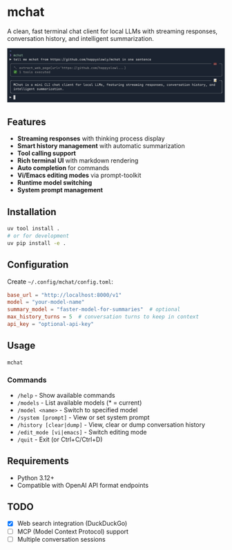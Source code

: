 # mchat

A clean, fast terminal chat client for local LLMs with streaming responses, conversation history, and intelligent summarization.

![mchat demo](sample.png)

## Features

- **Streaming responses** with thinking process display
- **Smart history management** with automatic summarization
- **Tool calling support**
- **Rich terminal UI** with markdown rendering
- **Auto completion** for commands
- **Vi/Emacs editing modes** via prompt-toolkit
- **Runtime model switching**
- **System prompt management**

## Installation

```bash
uv tool install .
# or for development
uv pip install -e .
```

## Configuration

Create `~/.config/mchat/config.toml`:

```toml
base_url = "http://localhost:8000/v1"
model = "your-model-name"
summary_model = "faster-model-for-summaries"  # optional
max_history_turns = 5  # conversation turns to keep in context
api_key = "optional-api-key"
```

## Usage

```bash
mchat
```

### Commands

- `/help` - Show available commands
- `/models` - List available models (\* = current)
- `/model <name>` - Switch to specified model
- `/system [prompt]` - View or set system prompt
- `/history [clear|dump]` - View, clear or dump conversation history
- `/edit_mode [vi|emacs]` - Switch editing mode
- `/quit` - Exit (or Ctrl+C/Ctrl+D)

## Requirements

- Python 3.12+
- Compatible with OpenAI API format endpoints

## TODO

- [x] Web search integration (DuckDuckGo)
- [ ] MCP (Model Context Protocol) support
- [ ] Multiple conversation sessions
